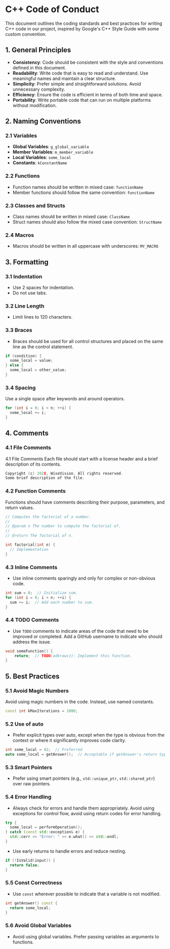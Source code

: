 # C++ Code of Conduct

This document outlines the coding standards and best practices for writing C++ code in our project, inspired by Google's C++ Style Guide with some custom convention.

## 1. General Principles

- **Consistency**: Code should be consistent with the style and conventions defined in this document.
- **Readability**: Write code that is easy to read and understand. Use meaningful names and maintain a clear structure.
- **Simplicity**: Prefer simple and straightforward solutions. Avoid unnecessary complexity.
- **Efficiency**: Ensure the code is efficient in terms of both time and space.
- **Portability**: Write portable code that can run on multiple platforms without modification.

## 2. Naming Conventions

### 2.1 Variables

- **Global Variables**: `g_global_variable`
- **Member Variables**: `m_member_variable`
- **Local Variables**: `some_local`
- **Constants**: `kConstantName`

### 2.2 Functions

- Function names should be written in mixed case: `functionName`
- Member functions should follow the same convention: `functionName`

### 2.3 Classes and Structs

- Class names should be written in mixed case: `ClassName`
- Struct names should also follow the mixed case convention: `StructName`

### 2.4 Macros

- Macros should be written in all uppercase with underscores: `MY_MACRO`

## 3. Formatting

### 3.1 Indentation

- Use 2 spaces for indentation.
- Do not use tabs.

### 3.2 Line Length

- Limit lines to 120 characters.

### 3.3 Braces

- Braces should be used for all control structures and placed on the same line as the control statement.

```cpp
if (condition) {
  some_local = value;
} else {
  some_local = other_value;
}
```

### 3.4 Spacing

Use a single space after keywords and around operators.

```cpp
for (int i = 0; i < n; ++i) {
  some_local += i;
}
```

## 4. Comments

### 4.1 File Comments

4.1 File Comments
Each file should start with a license header and a brief description of its contents.

```cpp
Copyright (c) 202X, WiseVision. All rights reserved.
Some brief description of the file.
```


### 4.2 Function Comments

Functions should have comments describing their purpose, parameters, and return values.

```cpp
// Computes the factorial of a number.
//
// @param n The number to compute the factorial of.
//
// @return The factorial of n.

int factorial(int n) {
  // Implementation
}
```

### 4.3 Inline Comments

- Use inline comments sparingly and only for complex or non-obvious code.

```cpp
int sum = 0;  // Initialize sum.
for (int i = 0; i < n; ++i) {
  sum += i;  // Add each number to sum.
}
```

### 4.4 TODO Comments

- Use `TODO` comments to indicate areas of the code that need to be improved or completed. Add a GitHub username to indicate who should address the issue.

```cpp
void someFunction() {
    return;  // TODO(adkrawcz): Implement this function.
}
```

## 5. Best Practices

### 5.1 Avoid Magic Numbers

Avoid using magic numbers in the code. Instead, use named constants.

```cpp
const int kMaxIterations = 1000;
```

### 5.2 Use of auto

- Prefer explicit types over auto, except when the type is obvious from the context or where it significantly improves code clarity.

```cpp
int some_local = 42;  // Preferred
auto some_local = getAnswer();  // Acceptable if getAnswer's return type is clear
```

### 5.3 Smart Pointers

- Prefer using smart pointers (e.g., `std::unique_ptr`, `std::shared_ptr`) over raw pointers.

### 5.4 Error Handling

- Always check for errors and handle them appropriately. Avoid using exceptions for control flow, avoid using return codes for error handling.

```cpp
try {
  some_local = performOperation();
} catch (const std::exception& e) {
  std::cerr << "Error: " << e.what() << std::endl;
}
```

- Use early returns to handle errors and reduce nesting.

```cpp
if (!IsValid(input)) {
  return false;
}
```

### 5.5 Const Correctness

- Use `const` wherever possible to indicate that a variable is not modified.

```cpp
int getAnswer() const {
  return some_local;
}
```

### 5.6 Avoid Global Variables

- Avoid using global variables. Prefer passing variables as arguments to functions.
